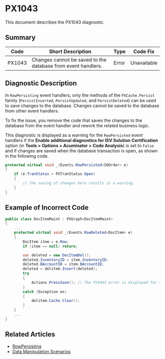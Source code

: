 # PX1043
This document describes the PX1043 diagnostic.

## Summary

| Code   | Short Description                                            | Type  | Code Fix    | 
| ------ | ------------------------------------------------------------ | ----- | ----------- | 
| PX1043 | Changes cannot be saved to the database from event handlers. | Error | Unavailable |

## Diagnostic Description
In `RowPersisting` event handlers, only the methods of the `PXCache.Persist` family (`PersistInserted`, `PersistUpdated`, and `PersistDeleted`) can be used to save changes to the database. Changes cannot be saved to the database from other event handlers.

To fix the issue, you remove the code that saves the changes to the database from the event handler and rework the related business logic.

This diagnostic is displayed as a warning for the `RowPersisted` event handlers if the **Enable additional diagnostics for ISV Solution Certification** option (in **Tools > Options > Acuminator > Code Analysis**) is set to `False` and if changes are saved when the database transaction is open, as shown in the following code.

```C#
protected virtual void _(Events.RowPersisted<SOOrder> e)
{
    if (e.TranStatus = PXTranStatus.Open)
    {
        // The saving of changes here results in a warning.
    }
}
```

## Example of Incorrect Code

```C#
public class DocItemMaint : PXGraph<DocItemMaint>
{
    ...
    protected virtual void _(Events.RowDeleted<DocItem> e)
    {
        DocItem item = e.Row;
        if (item == null) return;

        var deleted = new DocItemDel();
        deleted.InventoryID = item.InventoryID;
        deleted.BAccountID = item.BAccountID;
        deleted = delitem.Insert(deleted);
        try
        {
            Actions.PressSave(); // The PX1043 error is displayed for this line.
        }
        catch (Exception ex)
        {
            delitem.Cache.Clear();
        }
    }
    ...
}
```

## Related Articles

 - [RowPersisting](https://help.acumatica.com/Help?ScreenId=ShowWiki&pageid=d302caf7-87a4-d7e4-65b3-c463f4d62ee3)
 - [Data Manipulation Scenarios](https://help.acumatica.com/Help?ScreenId=ShowWiki&pageid=d9cf6274-f5c8-43e7-9d13-9b423113d67e)